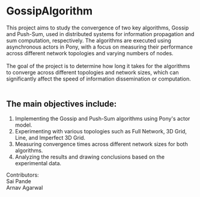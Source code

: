 # GossipAlgorithm
This project aims to study the convergence of two key algorithms, Gossip and Push-Sum, used in
distributed systems for information propagation and sum computation, respectively. The
algorithms are executed using asynchronous actors in Pony, with a focus on measuring their
performance across different network topologies and varying numbers of nodes.<br>
<br>
The goal of the project is to determine how long it takes for the algorithms to converge across
different topologies and network sizes, which can significantly affect the speed of information
dissemination or computation.<br>
<br>
## The main objectives include:
1. Implementing the Gossip and Push-Sum algorithms using Pony's actor model.<br>
2. Experimenting with various topologies such as Full Network, 3D Grid, Line, and Imperfect
3D Grid.<br>
3. Measuring convergence times across different network sizes for both algorithms.<br>
4. Analyzing the results and drawing conclusions based on the experimental data.<br>

Contributors: <br>
Sai Pande<br>
Arnav Agarwal